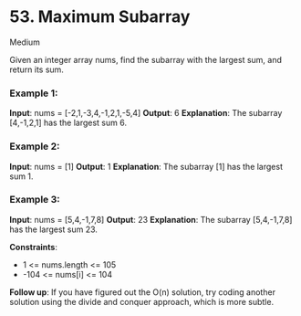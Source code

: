 # 53. Maximum Subarray

Medium

Given an integer array nums, find the subarray with the largest sum, and return its sum.

### Example 1:

**Input**: nums = [-2,1,-3,4,-1,2,1,-5,4]
**Output**: 6
**Explanation**: The subarray [4,-1,2,1] has the largest sum 6.

### Example 2:

**Input**: nums = [1]
**Output**: 1
**Explanation**: The subarray [1] has the largest sum 1.

### Example 3:

**Input**: nums = [5,4,-1,7,8]
**Output**: 23
**Explanation**: The subarray [5,4,-1,7,8] has the largest sum 23.

**Constraints**:

- 1 <= nums.length <= 105
- -104 <= nums[i] <= 104

**Follow up**: If you have figured out the O(n) solution, try coding another solution using the divide and conquer approach, which is more subtle.
